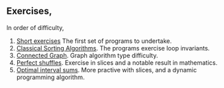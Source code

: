 ## Exercises,

In order of difficulty,

1. [Short exercises](https://github.com/burtr/reu-cfs/blob/master/reu-cfs-2023/exercises/python-grab-bag.ipynb)
The first set of programs to undertake. 
3. [Classical Sorting Algorithms](https://github.com/burtr/reu-cfs/blob/master/reu-cfs-2023/exercises/classic-sorting-algorithms.ipynb).
The programs exercise loop invariants.
1. [Connected Graph](https://github.com/burtr/reu-cfs/blob/master/reu-cfs-2023/exercises/connected_graph.ipynb).
Graph algorithm type difficulty.
2. [Perfect shuffles](https://github.com/burtr/reu-cfs-2023/blob/main/exercises/perfect-shuffles.ipynb). Exercise in slices and a notable result in mathematics.
3. [Optimal interval sums](https://github.com/burtr/reu-cfs-2023/blob/main/exercises/interval-sum.ipynb). More practive with slices, and a dynamic programming algorithm.
